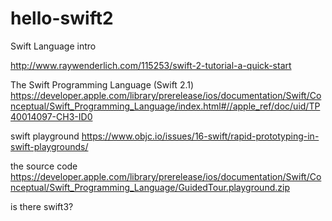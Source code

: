 # hello-swift2
Swift Language intro

http://www.raywenderlich.com/115253/swift-2-tutorial-a-quick-start


The Swift Programming Language (Swift 2.1) 
https://developer.apple.com/library/prerelease/ios/documentation/Swift/Conceptual/Swift_Programming_Language/index.html#//apple_ref/doc/uid/TP40014097-CH3-ID0

swift playground
https://www.objc.io/issues/16-swift/rapid-prototyping-in-swift-playgrounds/

the source code 
https://developer.apple.com/library/prerelease/ios/documentation/Swift/Conceptual/Swift_Programming_Language/GuidedTour.playground.zip

is there swift3?
